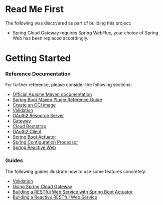 # Read Me First

The following was discovered as part of building this project:

* Spring Cloud Gateway requires Spring WebFlux, your choice of Spring Web has been replaced accordingly.

# Getting Started

### Reference Documentation

For further reference, please consider the following sections:

* [Official Apache Maven documentation](https://maven.apache.org/guides/index.html)
* [Spring Boot Maven Plugin Reference Guide](https://docs.spring.io/spring-boot/docs/2.7.2/maven-plugin/reference/html/)
* [Create an OCI image](https://docs.spring.io/spring-boot/docs/2.7.2/maven-plugin/reference/html/#build-image)
* [Validation](https://docs.spring.io/spring-boot/docs/2.7.2/reference/htmlsingle/#io.validation)
* [OAuth2 Resource Server](https://docs.spring.io/spring-boot/docs/2.7.2/reference/htmlsingle/#web.security.oauth2.server)
* [Gateway](https://docs.spring.io/spring-cloud-gateway/docs/current/reference/html/)
* [Cloud Bootstrap](https://docs.spring.io/spring-cloud-commons/docs/current/reference/html/)
* [OAuth2 Client](https://docs.spring.io/spring-boot/docs/2.7.2/reference/htmlsingle/#web.security.oauth2.client)
* [Spring Boot Actuator](https://docs.spring.io/spring-boot/docs/2.7.2/reference/htmlsingle/#actuator)
* [Spring Configuration Processor](https://docs.spring.io/spring-boot/docs/2.7.2/reference/htmlsingle/#appendix.configuration-metadata.annotation-processor)
* [Spring Reactive Web](https://docs.spring.io/spring-boot/docs/2.7.2/reference/htmlsingle/#web.reactive)

### Guides

The following guides illustrate how to use some features concretely:

* [Validation](https://spring.io/guides/gs/validating-form-input/)
* [Using Spring Cloud Gateway](https://github.com/spring-cloud-samples/spring-cloud-gateway-sample)
* [Building a RESTful Web Service with Spring Boot Actuator](https://spring.io/guides/gs/actuator-service/)
* [Building a Reactive RESTful Web Service](https://spring.io/guides/gs/reactive-rest-service/)

